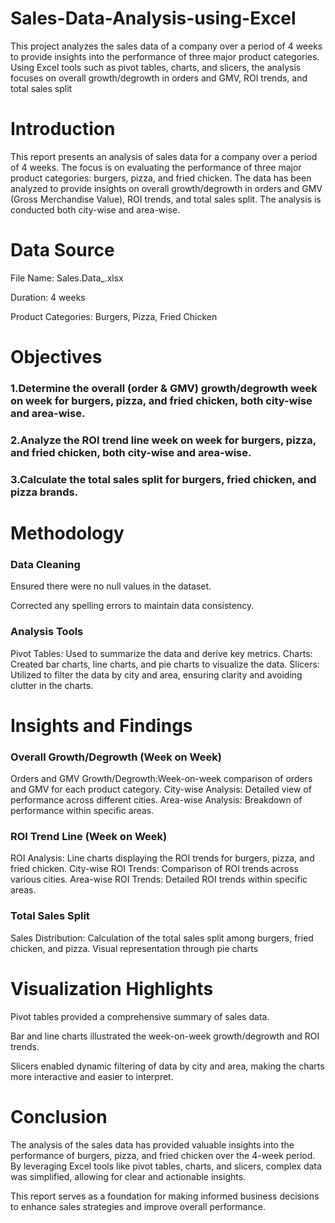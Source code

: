 # Sales-Data-Analysis-using-Excel
This project analyzes the sales data of a company over a period of 4 weeks to provide insights into the performance of three major product categories. Using Excel tools such as pivot tables, charts, and slicers, the analysis focuses on overall growth/degrowth in orders and GMV, ROI trends, and total sales split


# Introduction

This report presents an analysis of sales data for a company over a period of 4 weeks. The focus is on evaluating the performance of three major product categories: burgers, pizza, and fried chicken. The data has been analyzed to provide insights on overall growth/degrowth in orders and GMV (Gross Merchandise Value), ROI trends, and total sales split. The analysis is conducted both city-wise and area-wise.

# Data Source

File Name: Sales.Data_.xlsx

Duration: 4 weeks

Product Categories: Burgers, Pizza, Fried Chicken

# Objectives

### 1.Determine the overall (order & GMV) growth/degrowth week on week for burgers, pizza, and fried chicken, both city-wise and area-wise.

### 2.Analyze the ROI trend line week on week for burgers, pizza, and fried chicken, both city-wise and area-wise.

### 3.Calculate the total sales split for burgers, fried chicken, and pizza brands.

# Methodology

### Data Cleaning

Ensured there were no null values in the dataset.

Corrected any spelling errors to maintain data consistency.

### Analysis Tools

Pivot Tables: Used to summarize the data and derive key metrics.
Charts: Created bar charts, line charts, and pie charts to visualize the data.
Slicers: Utilized to filter the data by city and area, ensuring clarity and avoiding clutter in the charts.

# Insights and Findings

### Overall Growth/Degrowth (Week on Week)

Orders and GMV Growth/Degrowth:Week-on-week comparison of orders and GMV for each product category.
City-wise Analysis: Detailed view of performance across different cities.
Area-wise Analysis: Breakdown of performance within specific areas.

### ROI Trend Line (Week on Week)

ROI Analysis:
Line charts displaying the ROI trends for burgers, pizza, and fried chicken.
City-wise ROI Trends: Comparison of ROI trends across various cities.
Area-wise ROI Trends: Detailed ROI trends within specific areas.

### Total Sales Split

Sales Distribution:
Calculation of the total sales split among burgers, fried chicken, and pizza.
Visual representation through pie charts

# Visualization Highlights

Pivot tables provided a comprehensive summary of sales data.

Bar and line charts illustrated the week-on-week growth/degrowth and ROI trends.

Slicers enabled dynamic filtering of data by city and area, making the charts more interactive and easier to interpret.

# Conclusion
The analysis of the sales data has provided valuable insights into the performance of burgers, pizza, and fried chicken over the 4-week period. By leveraging Excel tools like pivot tables, charts, and slicers, complex data was simplified, allowing for clear and actionable insights.

This report serves as a foundation for making informed business decisions to enhance sales strategies and improve overall performance.
